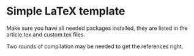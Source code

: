 # Simple LaTeX template
Make sure you have all needed packages installed, they are listed in the article.tex and custom.tex files.

Two rounds of compilation may be needed to get the references right.

